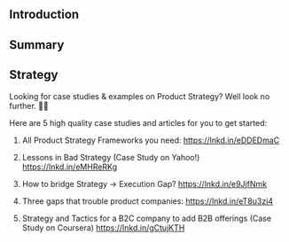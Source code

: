 ## Introduction


## Summary

## Strategy

Looking for case studies & examples on Product Strategy? Well look no further. 🚀🚀

Here are 5 high quality case studies and articles for you to get started:

1. All Product Strategy Frameworks you need:
https://lnkd.in/eDDEDmaC

2. Lessons in Bad Strategy (Case Study on Yahoo!)
https://lnkd.in/eMHReRKg

3. How to bridge Strategy -> Execution Gap?
https://lnkd.in/e9JjfNmk

4. Three gaps that trouble product companies:
https://lnkd.in/eT8u3zi4

5. Strategy and Tactics for a B2C company to add B2B offerings (Case Study on Coursera)
https://lnkd.in/gCtujKTH



